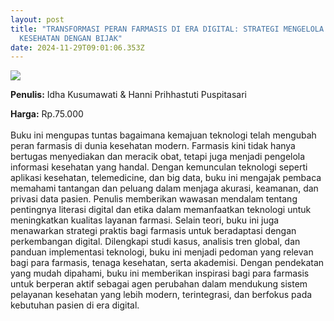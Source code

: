 ```yaml
---
layout: post
title: "TRANSFORMASI PERAN FARMASIS DI ERA DIGITAL: STRATEGI MENGELOLA INFORMASI
  KESEHATAN DENGAN BIJAK"
date: 2024-11-29T09:01:06.353Z
---
```

![](/images/uploads/isbn-transformasi-peran-farmasis-di-era-digital.jpg)

**P﻿enulis:** Idha Kusumawati &
Hanni Prihhastuti Puspitasari

**Harga:** Rp.75.000\
\
Buku ini mengupas tuntas bagaimana kemajuan teknologi telah mengubah peran farmasis di dunia kesehatan modern. Farmasis kini tidak hanya bertugas menyediakan dan meracik obat, tetapi juga menjadi pengelola informasi kesehatan yang handal. Dengan kemunculan teknologi seperti aplikasi kesehatan, telemedicine, dan big data, buku ini mengajak pembaca memahami tantangan dan peluang dalam menjaga akurasi, keamanan, dan privasi data pasien. Penulis memberikan wawasan mendalam tentang pentingnya literasi digital dan etika dalam memanfaatkan teknologi untuk meningkatkan kualitas layanan farmasi.
	Selain teori, buku ini juga menawarkan strategi praktis bagi farmasis untuk beradaptasi dengan perkembangan digital. Dilengkapi studi kasus, analisis tren global, dan panduan implementasi teknologi, buku ini menjadi pedoman yang relevan bagi para farmasis, tenaga kesehatan, serta akademisi. Dengan pendekatan yang mudah dipahami, buku ini memberikan inspirasi bagi para farmasis untuk berperan aktif sebagai agen perubahan dalam mendukung sistem pelayanan kesehatan yang lebih modern, terintegrasi, dan berfokus pada kebutuhan pasien di era digital.